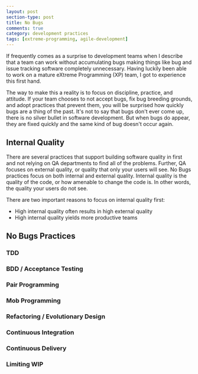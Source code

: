 ```yaml
---
layout: post
section-type: post
title: No Bugs 
comments: true
category: development practices
tags: [extreme-programming, agile-development]
---
```


If frequently comes as a surprise to development teams when I describe that a team can work without accumulating bugs making things like bug and issue tracking software completely unnecessary. Having luckily been able to work on a mature eXtreme Programming (XP) team, I got to experience this first hand. 

The way to make this a reality is to focus on discipline, practice, and attitude. If your team chooses to not accept bugs, fix bug breeding grounds, and adopt practices that prevent them, you will be surprised how quickly bugs are a thing of the past. It's not to say that bugs don't ever come up, there is no silver bullet in software development. But when bugs do appear, they are fixed quickly and the same kind of bug doesn't occur again.

## Internal Quality

There are several practices that support building software quality in first and not relying on QA departments to find all of the problems. Further, QA focuses on external quality, or quality that only your users will see. No Bugs practices focus on both internal and external quality. Internal quality is the quality of the code, or how amenable to change the code is. In other words, the quality your users do not see. 

There are two important reasons to focus on internal quality first:

* High internal quality often results in high external quality
* High internal quality yields more productive teams

## No Bugs Practices

### TDD

### BDD / Acceptance Testing

### Pair Programming

### Mob Programming

### Refactoring / Evolutionary Design

### Continuous Integration

### Continuous Delivery

### Limiting WIP
